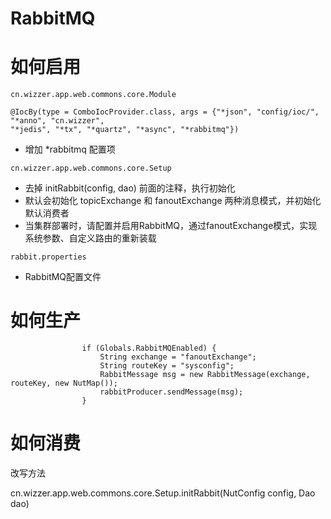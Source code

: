 # RabbitMQ

# 如何启用

`cn.wizzer.app.web.commons.core.Module`

```
@IocBy(type = ComboIocProvider.class, args = {"*json", "config/ioc/", "*anno", "cn.wizzer", 
"*jedis", "*tx", "*quartz", "*async", "*rabbitmq"})

```
* 增加 *rabbitmq 配置项

`cn.wizzer.app.web.commons.core.Setup`

* 去掉 initRabbit(config, dao) 前面的注释，执行初始化
* 默认会初始化 topicExchange 和 fanoutExchange 两种消息模式，并初始化默认消费者
* 当集群部署时，请配置并启用RabbitMQ，通过fanoutExchange模式，实现系统参数、自定义路由的重新装载

`rabbit.properties`

* RabbitMQ配置文件

# 如何生产

```
                if (Globals.RabbitMQEnabled) {
                    String exchange = "fanoutExchange";
                    String routeKey = "sysconfig";
                    RabbitMessage msg = new RabbitMessage(exchange, routeKey, new NutMap());
                    rabbitProducer.sendMessage(msg);
                }
```
# 如何消费

改写方法

cn.wizzer.app.web.commons.core.Setup.initRabbit(NutConfig config, Dao dao)